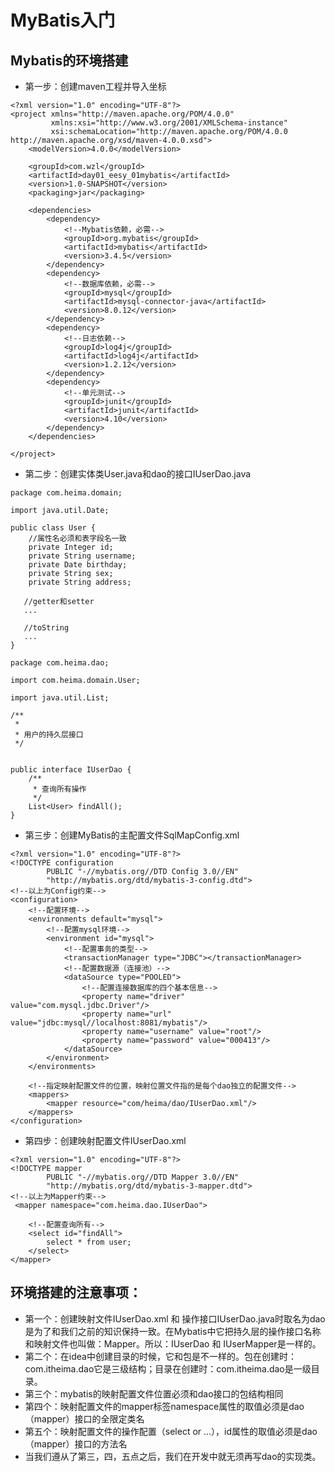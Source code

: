 # MyBatis入门  
## Mybatis的环境搭建
* 第一步：创建maven工程并导入坐标
```
<?xml version="1.0" encoding="UTF-8"?>
<project xmlns="http://maven.apache.org/POM/4.0.0"
         xmlns:xsi="http://www.w3.org/2001/XMLSchema-instance"
         xsi:schemaLocation="http://maven.apache.org/POM/4.0.0 http://maven.apache.org/xsd/maven-4.0.0.xsd">
    <modelVersion>4.0.0</modelVersion>

    <groupId>com.wzl</groupId>
    <artifactId>day01_eesy_01mybatis</artifactId>
    <version>1.0-SNAPSHOT</version>
    <packaging>jar</packaging>

    <dependencies>
        <dependency>
            <!--Mybatis依赖，必需-->
            <groupId>org.mybatis</groupId>
            <artifactId>mybatis</artifactId>
            <version>3.4.5</version>
        </dependency>
        <dependency>
            <!--数据库依赖，必需-->
            <groupId>mysql</groupId>
            <artifactId>mysql-connector-java</artifactId>
            <version>8.0.12</version>
        </dependency>
        <dependency>
            <!--日志依赖-->
            <groupId>log4j</groupId>
            <artifactId>log4j</artifactId>
            <version>1.2.12</version>
        </dependency>
        <dependency>
            <!--单元测试-->
            <groupId>junit</groupId>
            <artifactId>junit</artifactId>
            <version>4.10</version>
        </dependency>
    </dependencies>

</project>
```
* 第二步：创建实体类User.java和dao的接口IUserDao.java

```
package com.heima.domain;

import java.util.Date;

public class User {
    //属性名必须和表字段名一致
    private Integer id;
    private String username;
    private Date birthday;
    private String sex;
    private String address;

   //getter和setter
   ...

   //toString
   ...
}
```
```
package com.heima.dao;

import com.heima.domain.User;

import java.util.List;

/**
 *
 * 用户的持久层接口
 */


public interface IUserDao {
    /**
     * 查询所有操作
     */
    List<User> findAll();
}

```
* 第三步：创建MyBatis的主配置文件SqlMapConfig.xml
```
<?xml version="1.0" encoding="UTF-8"?>
<!DOCTYPE configuration
        PUBLIC "-//mybatis.org//DTD Config 3.0//EN"
        "http://mybatis.org/dtd/mybatis-3-config.dtd">
<!--以上为Config约束-->
<configuration>
    <!--配置环境-->
    <environments default="mysql">
        <!--配置mysql环境-->
        <environment id="mysql">
            <!--配置事务的类型-->
            <transactionManager type="JDBC"></transactionManager>
            <!--配置数据源（连接池）-->
            <dataSource type="POOLED">
                <!--配置连接数据库的四个基本信息-->
                <property name="driver" value="com.mysql.jdbc.Driver"/>
                <property name="url" value="jdbc:mysql//localhost:8081/mybatis"/>
                <property name="username" value="root"/>
                <property name="password" value="000413"/>
            </dataSource>
        </environment>
    </environments>

    <!--指定映射配置文件的位置，映射位置文件指的是每个dao独立的配置文件-->
    <mappers>
        <mapper resource="com/heima/dao/IUserDao.xml"/>
    </mappers>
</configuration>
```
* 第四步：创建映射配置文件IUserDao.xml
```
<?xml version="1.0" encoding="UTF-8"?>
<!DOCTYPE mapper
        PUBLIC "-//mybatis.org//DTD Mapper 3.0//EN"
        "http://mybatis.org/dtd/mybatis-3-mapper.dtd">
<!--以上为Mapper约束-->
 <mapper namespace="com.heima.dao.IUserDao">

    <!--配置查询所有-->
    <select id="findAll">
        select * from user;
    </select>
</mapper>
```
## 环境搭建的注意事项：
* 第一个：创建映射文件IUserDao.xml 和 操作接口IUserDao.java时取名为dao是为了和我们之前的知识保持一致。在Mybatis中它把持久层的操作接口名称和映射文件也叫做：Mapper。所以：IUserDao 和 IUserMapper是一样的。
* 第二个：在idea中创建目录的时候，它和包是不一样的。包在创建时：com.itheima.dao它是三级结构；目录在创建时：com.itheima.dao是一级目录。
* 第三个：mybatis的映射配置文件位置必须和dao接口的包结构相同
* 第四个：映射配置文件的mapper标签namespace属性的取值必须是dao（mapper）接口的全限定类名
* 第五个：映射配置文件的操作配置（select or ...），id属性的取值必须是dao（mapper）接口的方法名
* 当我们遵从了第三，四，五点之后，我们在开发中就无须再写dao的实现类。
